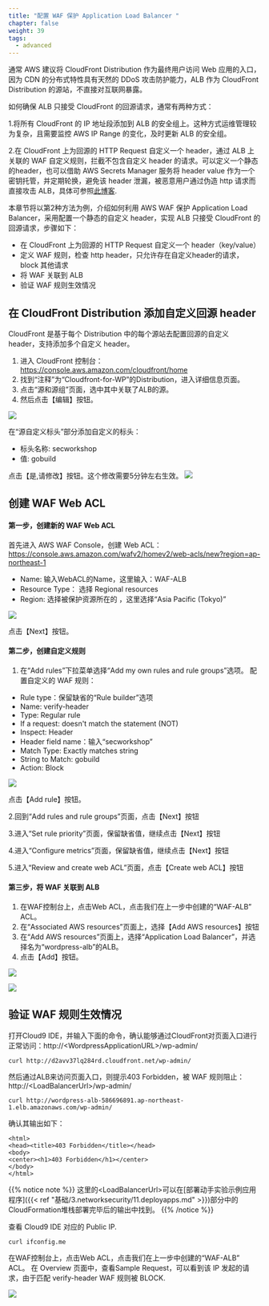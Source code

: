 ```yaml
---
title: "配置 WAF 保护 Application Load Balancer "
chapter: false
weight: 39
tags:
  - advanced
---
```


通常 AWS 建议将 CloudFront Distribution 作为最终用户访问 Web 应用的入口， 因为 CDN 的分布式特性具有天然的 DDoS 攻击防护能力，ALB 作为 CloudFront Distribution 的源站，不直接对互联网暴露。

如何确保 ALB 只接受 CloudFront 的回源请求，通常有两种方式：

1.将所有 CloudFront 的 IP 地址段添加到 ALB 的安全组上。这种方式运维管理较为复杂，且需要监控 AWS IP Range 的变化，及时更新 ALB 的安全组。

2.在 CloudFront 上为回源的 HTTP Request 自定义一个 header，通过 ALB 上关联的 WAF 自定义规则，拦截不包含自定义 header 的请求。可以定义一个静态的header，也可以借助 AWS Secrets Manager 服务将 header value 作为一个密钥托管，并定期轮换，避免该 header 泄漏，被恶意用户通过伪造 http 请求而直接攻击 ALB，具体可参照[此博客](https://aws.amazon.com/blogs/security/how-to-enhance-amazon-cloudfront-origin-security-with-aws-waf-and-aws-secrets-manager/).

本章节将以第2种方法为例，介绍如何利用 AWS WAF 保护 Application Load Balancer，采用配置一个静态的自定义 header，实现 ALB 只接受 CloudFront 的回源请求，步骤如下：

 - 在 CloudFront 上为回源的 HTTP Request 自定义一个 header（key/value）
 - 定义 WAF 规则，检查 http header，只允许存在自定义header的请求，block 其他请求
 - 将 WAF 关联到 ALB
 - 验证 WAF 规则生效情况


## 在 CloudFront Distribution 添加自定义回源 header

CloudFront 是基于每个 Distribution 中的每个源站去配置回源的自定义 header，支持添加多个自定义 header。

1. 进入 CloudFront 控制台：https://console.aws.amazon.com/cloudfront/home
2. 找到“注释”为“Cloudfront-for-WP”的Distribution，进入详细信息页面。
3. 点击“源和源组”页面，选中其中关联了ALB的源。
4. 然后点击【编辑】按钮。

![](/images/3.NetworkSecurity/WAF-ALB-0.png)

在“源自定义标头”部分添加自定义的标头：

 - 标头名称: secworkshop
 - 值: gobuild

点击【是,请修改】按钮。这个修改需要5分钟左右生效。
![](/images/3.NetworkSecurity/WAF-ALB-1.png)

## 创建 WAF Web ACL

#### 第一步，创建新的 WAF Web ACL
首先进入 AWS WAF Console，创建 Web ACL：https://console.aws.amazon.com/wafv2/homev2/web-acls/new?region=ap-northeast-1

- Name: 输入WebACL的Name，这里输入：WAF-ALB
- Resource Type： 选择 Regional resources
- Region: 选择被保护资源所在的 ，这里选择“Asia Pacific (Tokyo)”

![](/images/3.NetworkSecurity/WAF-ALB-2.png)

点击【Next】按钮。

#### 第二步，创建自定义规则

1. 在“Add rules”下拉菜单选择“Add my own rules and rule groups”选项。
配置自定义的 WAF 规则：

 - Rule type：保留缺省的“Rule builder”选项
 - Name: verify-header
 - Type: Regular rule
 - If a request: doesn't match the statement (NOT)
 - Inspect: Header
 - Header field name：输入“secworkshop”
 - Match Type: Exactly matches string
 - String to Match: gobuild
 - Action: Block

![](/images/3.NetworkSecurity/WAF-ALB-3.png)

点击【Add rule】按钮。

2.回到“Add rules and rule groups”页面，点击【Next】按钮

3.进入“Set rule priority”页面，保留缺省值，继续点击【Next】按钮

4.进入“Configure metrics”页面，保留缺省值，继续点击【Next】按钮

5.进入“Review and create web ACL”页面，点击【Create web ACL】按钮


#### 第三步，将 WAF 关联到 ALB

1. 在WAF控制台上，点击Web ACL，点击我们在上一步中创建的“WAF-ALB” ACL。
2. 在“Associated AWS resources”页面上，选择【Add AWS resources】按钮
3. 在“Add AWS resources”页面上，选择“Application Load Balancer”，并选择名为“wordpress-alb”的ALB。
4. 点击【Add】按钮。

 ![](/images/3.NetworkSecurity/WAF-ALB-4-1.png)

 ![](/images/3.NetworkSecurity/WAF-ALB-4.png)

## 验证 WAF 规则生效情况

打开Cloud9 IDE，并输入下面的命令，确认能够通过CloudFront对页面入口进行正常访问：http://\<WordpressApplicationURL>/wp-admin/
```
curl http://d2avv37lq284rd.cloudfront.net/wp-admin/
```
然后通过ALB来访问页面入口，则提示403 Forbidden，被 WAF 规则阻止：http://\<LoadBalancerUrl>/wp-admin/
```
curl http://wordpress-alb-586696891.ap-northeast-1.elb.amazonaws.com/wp-admin/
```
确认其输出如下：
```
<html>
<head><title>403 Forbidden</title></head>
<body>
<center><h1>403 Forbidden</h1></center>
</body>
</html>
```

{{% notice note %}}
这里的\<LoadBalancerUrl>可以在[部署动手实验示例应用程序]({{< ref "基础/3.networksecurity/11.deployapps.md" >}})部分中的CloudFormation堆栈部署完毕后的输出中找到。
{{% /notice  %}}

查看 Cloud9 IDE 对应的 Public IP.
```
curl ifconfig.me
```

在WAF控制台上，点击Web ACL，点击我们在上一步中创建的“WAF-ALB” ACL。
在 Overview 页面中，查看Sample Request，可以看到该 IP 发起的请求，由于匹配 verify-header WAF 规则被 BLOCK.

 ![](/images/3.NetworkSecurity/WAF-ALB-5.png)